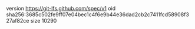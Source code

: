 version https://git-lfs.github.com/spec/v1
oid sha256:3685c502fe9ff07e04bec1c4f6e9b44e36dad2cb2c7411fcd58908f327af82ce
size 10290
